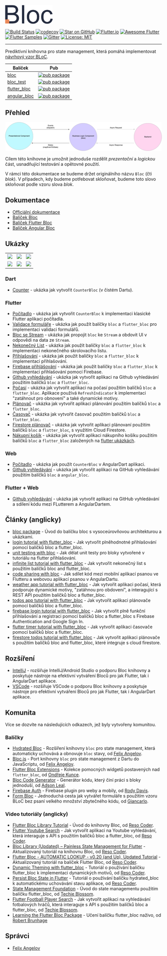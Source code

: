 <img src="https://raw.githubusercontent.com/felangel/bloc/master/docs/assets/bloc_logo_full.png" height="60" alt="Bloc" />

[![Build Status](https://travis-ci.org/felangel/bloc.svg?branch=master)](https://travis-ci.org/felangel/bloc)
[![codecov](https://codecov.io/gh/felangel/Bloc/branch/master/graph/badge.svg)](https://codecov.io/gh/felangel/bloc)
[![Star on GitHub](https://img.shields.io/github/stars/felangel/bloc.svg?style=flat&logo=github&colorB=deeppink&label=Stars)](https://github.com/felangel/bloc)
[![Flutter.io](https://img.shields.io/badge/Flutter-Website-deepskyblue.svg)](https://flutter.io/docs/development/data-and-backend/state-mgmt/options#bloc--rx)
[![Awesome Flutter](https://img.shields.io/badge/Awesome-Flutter-blue.svg?longCache=true)](https://github.com/Solido/awesome-flutter#standard)
[![Flutter Samples](https://img.shields.io/badge/Flutter-Samples-teal.svg?longCache=true)](http://fluttersamples.com)
[![Gitter](https://img.shields.io/badge/gitter-chat-hotpink.svg)](https://gitter.im/bloc_package/Lobby)
[![License: MIT](https://img.shields.io/badge/License-MIT-purple.svg)](https://opensource.org/licenses/MIT)

---

Prediktivní knihovna pro state management, která pomáhá implementovat [návrhový vzor BLoC](https://www.didierboelens.com/2018/08/reactive-programming---streams---bloc).

| Balíček                                                                            | Pub                                                                                |
| ---------------------------------------------------------------------------------- | ------------------------------------------------------------------------------------------------------ |
| [bloc](https://github.com/felangel/bloc/tree/master/packages/bloc)                 | [![pub package](https://img.shields.io/pub/v/bloc.svg)](https://pub.dev/packages/bloc)                 |
| [bloc_test](https://github.com/felangel/bloc/tree/master/packages/bloc_test)       | [![pub package](https://img.shields.io/pub/v/bloc_test.svg)](https://pub.dev/packages/bloc_test)       |
| [flutter_bloc](https://github.com/felangel/bloc/tree/master/packages/flutter_bloc) | [![pub package](https://img.shields.io/pub/v/flutter_bloc.svg)](https://pub.dev/packages/flutter_bloc) |
| [angular_bloc](https://github.com/felangel/bloc/tree/master/packages/angular_bloc) | [![pub package](https://img.shields.io/pub/v/angular_bloc.svg)](https://pub.dev/packages/angular_bloc) |

## Přehled

<img src="https://raw.githubusercontent.com/felangel/bloc/master/docs/assets/bloc_architecture.png" alt="Architektura Blocu" />

Cílem této knihovne je umožnit jednoduše rozdělit _prezentační_ a _logickou_ část, usnadňující testování a opětovné použití.

V rámci této dokumentace se budeme držet originálního názvu `Bloc` (čti _blok_). V případech, kdy budeme potřebovat skloňovat, budeme toto slovo skloňovat podle vzoru slova _blok_.

## Dokumentace

- [Officiální dokumentace](https://bloclibrary.dev/#/cs/)
- [Balíček Bloc](https://github.com/felangel/Bloc/tree/master/packages/bloc/README.md)
- [Balíček Flutter Bloc](https://github.com/felangel/Bloc/tree/master/packages/flutter_bloc/README.md)
- [Balíček Angular Bloc](https://github.com/felangel/Bloc/tree/master/packages/angular_bloc/README.md)

## Ukázky

<div style="text-align: center">
    <table>
        <tr>
            <td style="text-align: center">
                <a href="https://bloclibrary.dev/#/cs/fluttercountertutorial">
                    <img src="https://bloclibrary.dev/assets/gifs/flutter_counter.gif" width="200"/>
                </a>
            </td>            
            <td style="text-align: center">
                <a href="https://bloclibrary.dev/#/cs/flutterinfinitelisttutorial">
                    <img src="https://bloclibrary.dev/assets/gifs/flutter_infinite_list.gif" width="200"/>
                </a>
            </td>
            <td style="text-align: center">
                <a href="https://bloclibrary.dev/#/cs/flutterfirebaselogintutorial">
                    <img src="https://bloclibrary.dev/assets/gifs/flutter_firebase_login.gif" width="200" />
                </a>
            </td>
        </tr>
        <tr>
            <td style="text-align: center">
                <a href="https://bloclibrary.dev/#/cs/flutterangulargithubsearch">
                    <img src="https://bloclibrary.dev/assets/gifs/flutter_github_search.gif" width="200"/>
                </a>
            </td>
            <td style="text-align: center">
                <a href="https://bloclibrary.dev/#/cs/flutterweathertutorial">
                    <img src="https://bloclibrary.dev/assets/gifs/flutter_weather.gif" width="200"/>
                </a>
            </td>
            <td style="text-align: center">
                <a href="https://bloclibrary.dev/#/cs/fluttertodostutorial">
                    <img src="https://bloclibrary.dev/assets/gifs/flutter_todos.gif" width="200"/>
                </a>
            </td>
        </tr>
    </table>
</div>

### Dart

- [Counter](https://github.com/felangel/Bloc/tree/master/packages/bloc/example) - ukázka jak vytvořit `CounterBloc` (v čistém Dartu).

### Flutter

- [Počítadlo](https://bloclibrary.dev/#/cs/fluttercountertutorial) - ukázka jak vytvořit `CounterBloc` k implementaci klasické Flutter aplikaci počítadla.
- [Validace formuláře](https://github.com/felangel/bloc/tree/master/examples/flutter_form_validation) - ukázka jak použít balíčky `bloc` a `flutter_bloc` pro implementaci validaci formulářů.
- [Bloc se Stream](https://github.com/felangel/bloc/tree/master/examples/flutter_bloc_with_stream) - ukázka jak propojit `bloc` ke `Stream` a obdovit UI v odpovědi na data ze `Stream`.
- [Nekonečný List](https://bloclibrary.dev/#/cs/flutterinfinitelisttutorial) - ukázka jak použít balíčky `bloc` a `flutter_bloc` k implementaci nekonečného skrolovacího listu.
- [Přihlašování](https://bloclibrary.dev/#/cs/flutterlogintutorial) - ukázka jak použít balíčky `bloc` a `flutter_bloc` k implementaci přihlašování.
- [Firebase přihlášování](https://bloclibrary.dev/#/cs/flutterfirebaselogintutorial) - ukázka jak použít balíčky `bloc` a `flutter_bloc` k implementaci přihlašování pomocí Firebase.
- [Github vyhledávání](https://bloclibrary.dev/#/cs/flutterangulargithubsearch) - ukázka jak vytvořit aplikaci na Github vyhledávání použitím balíčků `bloc` a `flutter_bloc`.
- [Počasí](https://bloclibrary.dev/#/cs/flutterweathertutorial) - ukázka jak vytvořit aplikaci na počasí použitím balíčků `bloc` a `flutter_bloc`. Aplikace používá `RefreshIndicator` k implementaci "zatáhnout pro obnovení" a také dynamické motivy.
- [Plánovač](https://bloclibrary.dev/#/cs/fluttertodostutorial) - ukázka jak vytvořit aplikaci plánování použitím balíčků `bloc` a `flutter_bloc`.
- [Časovač](https://github.com/felangel/bloc/tree/master/examples/flutter_timer) - ukázka jak vytvořit časovač použitím balíčků `bloc` a `flutter_bloc`.
- [Firestore plánovač](https://bloclibrary.dev/#/cs/flutterfirestoretodostutorial) - ukázka jak vytvořit aplikaci plánovaní použitím balíčků `bloc` a `flutter_bloc`, s využitím Cloud Firestore.
- [Nákupní košík](https://github.com/felangel/bloc/tree/master/examples/flutter_shopping_cart) - ukázka jak vytvořit aplikaci nákupního košíku použitím balíčků `bloc` a `flutter_bloc` založených na [flutter ukázkách](https://github.com/flutter/samples/tree/master/provider_shopper).

### Web

- [Počítadlo](https://github.com/felangel/Bloc/tree/master/examples/angular_counter) - ukázka jak použít `CounterBloc` v AngularDart aplikaci.
- [Github vyhledávání](https://github.com/felangel/Bloc/tree/master/examples/github_search/angular_github_search) - ukázka jak vytvořit aplikaci na GitHub vyhledávání použitím balíčků `bloc` a `angular_bloc`.

### Flutter + Web

- [Github vyhledávání](https://github.com/felangel/Bloc/tree/master/examples/github_search) - ukázka jak vytvořit aplikaci na GitHub vyhledávání a sdílení kódu mezi FLutterem a AngularDartem.

## Články (anglicky)

- [bloc package](https://medium.com/flutter-community/flutter-bloc-package-295b53e95c5c) - Úvod do balíčku bloc s vysoceúrovňovou architekturou a ukázkami.
- [login tutorial with flutter_bloc](https://medium.com/flutter-community/flutter-login-tutorial-with-flutter-bloc-ea606ef701ad) - Jak vytvořit plněhodnotné přihlašování pomocí balíčků bloc a flutter_bloc.
- [unit testing with bloc](https://medium.com/@felangelov/unit-testing-with-bloc-b94de9655d86) - Jak dělat unit testy pro bloky vytvořené v tutoriálu na flutter přihlašování.
- [infinite list tutorial with flutter_bloc](https://medium.com/flutter-community/flutter-infinite-list-tutorial-with-flutter-bloc-2fc7a272ec67) - Jak vytvořit nekonečný list s použitím balíčků bloc and flutter_bloc.
- [code sharing with bloc](https://medium.com/flutter-community/code-sharing-with-bloc-b867302c18ef) - Jak sdílet kód mezi mobilní aplikací psanou ve Flutteru a webovou aplikací psanou v AngularDartu.
- [weather app tutorial with flutter_bloc](https://medium.com/flutter-community/weather-app-with-flutter-bloc-e24a7253340d) - Jak vytvořit aplikaci počasí, která podporuje dynamické motivy, "zatáhnou pro obdovení", a interagující s REST API použitím balíčků bloc a flutter_bloc.
- [todos app tutorial with flutter_bloc](https://medium.com/flutter-community/flutter-todos-tutorial-with-flutter-bloc-d9dd833f9df3) - Jak vytvořit aplikaci plánovače pomocí balíčků bloc a flutter_bloc.
- [firebase login tutorial with flutter_bloc](https://medium.com/flutter-community/firebase-login-with-flutter-bloc-47455e6047b0) - Jak vytvořit plně funkční přihlašování a registraci pomocí balíčků bloc a flutter_bloc s Firebase Authentication and Google Sign In.
- [flutter timer tutorial with flutter_bloc](https://medium.com/flutter-community/flutter-timer-with-flutter-bloc-a464e8332ceb) - Jak vytvořit aplikaci časovače pomocí balíčků bloc a flutter_bloc.
- [firestore todos tutorial with flutter_bloc](https://medium.com/flutter-community/firestore-todos-with-flutter-bloc-7b2d5fadcc80) - Jak vytvořit aplikaci plánovače s použitím balíčků bloc and flutter_bloc, které integruje s cloud firestore.

## Rozšíření

- [IntelliJ](https://plugins.jetbrains.com/plugin/12129-bloc-code-generator) - rozšiřuje IntelliJ/Android Studio o podporu Bloc knihovny a poskytuje nástroje na efektivní vytváření Bloců pro jak Flutter, tak i AngularDart aplikace.
- [VSCode](https://marketplace.visualstudio.com/items?itemName=FelixAngelov.bloc#overview) - rozšiřuje VSCode o podporu Bloc knihovny a poskytuje nástroje pro efektivní vytváření Bloců pro jak Flutter, tak i AngularDart aplikace.

## Komunita

Více se dozvíte na následujících odkazech, jež byly vytvořeny komunitou.

### Balíčky

- [Hydrated Bloc](https://pub.dev/packages/hydrated_bloc) - Rozšíření knihovny `bloc` pro state management, která automaticky uchovává a obnovuje `bloc` stavy, od [Felix Angelov](https://github.com/felangel).
- [Bloc.js](https://github.com/felangel/bloc.js) - Port knihovny `bloc` pro state management z Dartu do JavaScriptu, od [Felix Angelov](https://github.com/felangel).
- [Flutter Bloc Extensions](https://pub.dev/packages/flutter_bloc_extensions) - Kolekce pomocných widgetů postavených nad `flutter_bloc`, od [Ondřeje Kunce](https://github.com/OndrejKunc).
- [Bloc Code Generator](https://pub.dev/packages/bloc_code_generator) - Generátor kódu, který činí práci s bloky jednoduší, od [Adson Leal](https://github.com/adsonpleal).
- [Firebase Auth](https://pub.dev/packages/fb_auth) - Firebase plugin pro weby a mobily, od [Rody Davis](https://github.com/AppleEducate).
- [Form Bloc](https://pub.dev/packages/form_bloc) - Jednoduchá cesta jak vytvářet formuláře s použitím vzoru BLoC bez psaní velkého množství zbytečného kódu, od [Giancarlo](https://github.com/GiancarloCode).

### Video tutoriály (anglicky)

- [Flutter Bloc Library Tutorial](https://www.youtube.com/watch?v=LeLrsnHeCZY) - Úvod do knihovny Bloc, od [Reso Coder](https://resocoder.com).
- [Flutter Youtube Search](https://www.youtube.com/watch?v=BJY8nuYUM7M) - Jak vytvořit aplikaci na Youtube vyhledávání, která interaguje s API s použitím balíčků bloc a flutter_bloc, od [Reso Coder](https://resocoder.com).
- [Bloc Library (Updated) – Painless State Management for Flutter](https://www.youtube.com/watch?v=nQMfaQeCL6M) - Aktualizovaný tutoriál na knihovnu Bloc, od [Reso Coder](https://resocoder.com).
- [Flutter Bloc - AUTOMATIC LOOKUP - v0.20 (and Up), Updated Tutorial](https://www.youtube.com/watch?v=_vOpPuVfmiU) - Aktualizovaný tutoriál na balíček Flutter Bloc, od [Reso Coder](https://resocoder.com).
- [Dynamic Theming with flutter_bloc](https://www.youtube.com/watch?v=YYbhkg-W8Mg) - Tutoriál o používání balíčku flutter_bloc k implementaci dynamických motivů, od [Reso Coder](https://resocoder.com).
- [Persist Bloc State in Flutter](https://www.youtube.com/watch?v=vSOpZd_FFEY) - Tutoriál o používání balíčku hydrated_bloc k automatickému uchovávání stavu aplikace, od [Reso Coder](https://resocoder.com).
- [State Management Foundation](https://www.youtube.com/watch?v=S2KmxzgsTwk&t=731s) - Úvod do state managementu použitím balíčku flutter_bloc, od [Techie Blossom](https://techieblossom.com).
- [Flutter Football Player Search](https://www.youtube.com/watch?v=S2KmxzgsTwk) - Jak vytvořit aplikaci na vyhledávání fotbalových hráčů, která interaguje s API s použitím balíčků bloc a flutter_bloc, od [Techie Blossom](https://techieblossom.com).
- [Learning the Flutter Bloc Package](https://www.youtube.com/watch?v=eAiCPl3yk9A&t=1s) - Učení balíčku flutter_bloc naživo, od [Robert Brunhage](https://www.youtube.com/channel/UCSLIg5O0JiYO1i2nD4RclaQ)

## Správci

- [Felix Angelov](https://github.com/felangel)
